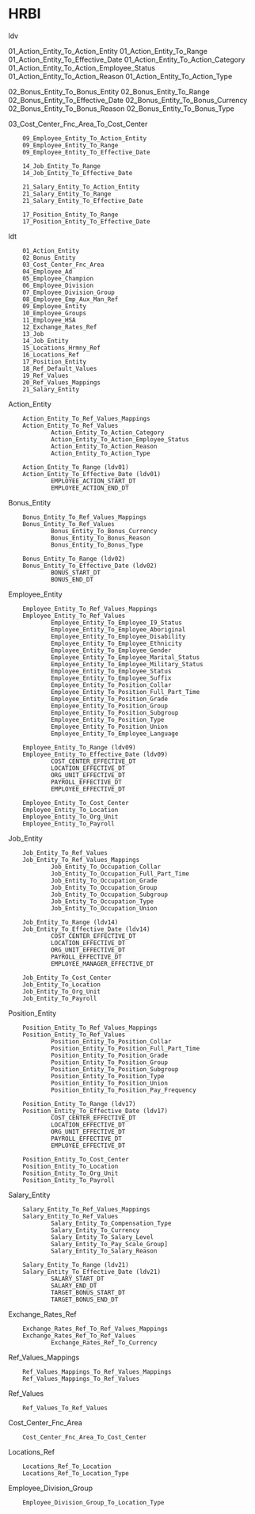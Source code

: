 # HRBI
ldv

01_Action_Entity_To_Action_Entity
01_Action_Entity_To_Range
01_Action_Entity_To_Effective_Date
        01_Action_Entity_To_Action_Category
        01_Action_Entity_To_Action_Employee_Status
        01_Action_Entity_To_Action_Reason
        01_Action_Entity_To_Action_Type


02_Bonus_Entity_To_Bonus_Entity
02_Bonus_Entity_To_Range
02_Bonus_Entity_To_Effective_Date
        02_Bonus_Entity_To_Bonus_Currency
        02_Bonus_Entity_To_Bonus_Reason
        02_Bonus_Entity_To_Bonus_Type


03_Cost_Center_Fnc_Area_To_Cost_Center

        09_Employee_Entity_To_Action_Entity
        09_Employee_Entity_To_Range
        09_Employee_Entity_To_Effective_Date
        
        14_Job_Entity_To_Range
        14_Job_Entity_To_Effective_Date
        
        21_Salary_Entity_To_Action_Entity
        21_Salary_Entity_To_Range
        21_Salary_Entity_To_Effective_Date

        17_Position_Entity_To_Range
        17_Position_Entity_To_Effective_Date

ldt

        01_Action_Entity
        02_Bonus_Entity
        03_Cost_Center_Fnc_Area
        04_Employee_Ad
        05_Employee_Champion
        06_Employee_Division
        07_Employee_Division_Group
        08_Employee_Emp_Aux_Man_Ref
        09_Employee_Entity
        10_Employee_Groups
        11_Employee_HSA
        12_Exchange_Rates_Ref
        13_Job
        14_Job_Entity
        15_Locations_Hrmny_Ref
        16_Locations_Ref
        17_Position_Entity
        18_Ref_Default_Values
        19_Ref_Values
        20_Ref_Values_Mappings
        21_Salary_Entity


Action_Entity

        Action_Entity_To_Ref_Values_Mappings
        Action_Entity_To_Ref_Values
                Action_Entity_To_Action_Category
                Action_Entity_To_Action_Employee_Status
                Action_Entity_To_Action_Reason
                Action_Entity_To_Action_Type

        Action_Entity_To_Range (ldv01)
        Action_Entity_To_Effective_Date (ldv01)
                EMPLOYEE_ACTION_START_DT
                EMPLOYEE_ACTION_END_DT

Bonus_Entity

        Bonus_Entity_To_Ref_Values_Mappings
        Bonus_Entity_To_Ref_Values    
                Bonus_Entity_To_Bonus_Currency
                Bonus_Entity_To_Bonus_Reason
                Bonus_Entity_To_Bonus_Type
        
        Bonus_Entity_To_Range (ldv02)
        Bonus_Entity_To_Effective_Date (ldv02)
                BONUS_START_DT
                BONUS_END_DT
        
Employee_Entity

        Employee_Entity_To_Ref_Values_Mappings
        Employee_Entity_To_Ref_Values
                Employee_Entity_To_Employee_I9_Status
                Employee_Entity_To_Employee_Aboriginal
                Employee_Entity_To_Employee_Disability
                Employee_Entity_To_Employee_Ethnicity
                Employee_Entity_To_Employee_Gender
                Employee_Entity_To_Employee_Marital_Status
                Employee_Entity_To_Employee_Military_Status
                Employee_Entity_To_Employee_Status
                Employee_Entity_To_Employee_Suffix
                Employee_Entity_To_Position_Collar
                Employee_Entity_To_Position_Full_Part_Time
                Employee_Entity_To_Position_Grade
                Employee_Entity_To_Position_Group
                Employee_Entity_To_Position_Subgroup
                Employee_Entity_To_Position_Type
                Employee_Entity_To_Position_Union
                Employee_Entity_To_Employee_Language
                       
        Employee_Entity_To_Range (ldv09)
        Employee_Entity_To_Effective_Date (ldv09)
                COST_CENTER_EFFECTIVE_DT
                LOCATION_EFFECTIVE_DT
                ORG_UNIT_EFFECTIVE_DT
                PAYROLL_EFFECTIVE_DT
                EMPLOYEE_EFFECTIVE_DT
                
        Employee_Entity_To_Cost_Center
        Employee_Entity_To_Location
        Employee_Entity_To_Org_Unit
        Employee_Entity_To_Payroll

Job_Entity

        Job_Entity_To_Ref_Values 
        Job_Entity_To_Ref_Values_Mappings 
                Job_Entity_To_Occupation_Collar
                Job_Entity_To_Occupation_Full_Part_Time
                Job_Entity_To_Occupation_Grade
                Job_Entity_To_Occupation_Group
                Job_Entity_To_Occupation_Subgroup
                Job_Entity_To_Occupation_Type
                Job_Entity_To_Occupation_Union

        Job_Entity_To_Range (ldv14)
        Job_Entity_To_Effective_Date (ldv14)
                COST_CENTER_EFFECTIVE_DT
                LOCATION_EFFECTIVE_DT
                ORG_UNIT_EFFECTIVE_DT
                PAYROLL_EFFECTIVE_DT
                EMPLOYEE_MANAGER_EFFECTIVE_DT
        
        Job_Entity_To_Cost_Center
        Job_Entity_To_Location
        Job_Entity_To_Org_Unit
        Job_Entity_To_Payroll
        
Position_Entity        

        Position_Entity_To_Ref_Values_Mappings
        Position_Entity_To_Ref_Values        
                Position_Entity_To_Position_Collar
                Position_Entity_To_Position_Full_Part_Time
                Position_Entity_To_Position_Grade
                Position_Entity_To_Position_Group
                Position_Entity_To_Position_Subgroup
                Position_Entity_To_Position_Type
                Position_Entity_To_Position_Union
                Position_Entity_To_Position_Pay_Frequency
                
        Position_Entity_To_Range (ldv17)
        Position_Entity_To_Effective_Date (ldv17)
                COST_CENTER_EFFECTIVE_DT
                LOCATION_EFFECTIVE_DT
                ORG_UNIT_EFFECTIVE_DT
                PAYROLL_EFFECTIVE_DT
                EMPLOYEE_EFFECTIVE_DT
                
        Position_Entity_To_Cost_Center
        Position_Entity_To_Location
        Position_Entity_To_Org_Unit
        Position_Entity_To_Payroll
        
Salary_Entity

        Salary_Entity_To_Ref_Values_Mappings
        Salary_Entity_To_Ref_Values
                Salary_Entity_To_Compensation_Type
                Salary_Entity_To_Currency
                Salary_Entity_To_Salary_Level
                Salary_Entity_To_Pay_Scale_Group]
                Salary_Entity_To_Salary_Reason
                
        Salary_Entity_To_Range (ldv21)
        Salary_Entity_To_Effective_Date (ldv21)
                SALARY_START_DT
                SALARY_END_DT
                TARGET_BONUS_START_DT
                TARGET_BONUS_END_DT
                
Exchange_Rates_Ref

        Exchange_Rates_Ref_To_Ref_Values_Mappings
        Exchange_Rates_Ref_To_Ref_Values
                Exchange_Rates_Ref_To_Currency

Ref_Values_Mappings

        Ref_Values_Mappings_To_Ref_Values_Mappings
        Ref_Values_Mappings_To_Ref_Values
        
Ref_Values

        Ref_Values_To_Ref_Values
        
Cost_Center_Fnc_Area   

        Cost_Center_Fnc_Area_To_Cost_Center
        
Locations_Ref

        Locations_Ref_To_Location
        Locations_Ref_To_Location_Type
        
Employee_Division_Group

        Employee_Division_Group_To_Location_Type
        

